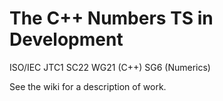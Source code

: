 # The C++ Numbers TS in Development

ISO/IEC JTC1 SC22 WG21 (C++) SG6 (Numerics)

See the wiki for a description of work.

